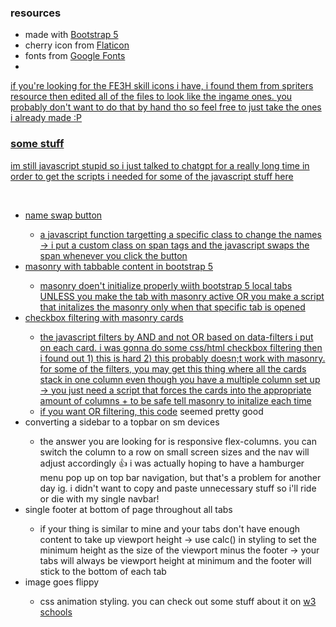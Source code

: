 ### resources
<ul>
  <li>made with <a href="https://getbootstrap.com/" target="_blank">Bootstrap 5</a></li>
  <li>cherry icon from <a href="https://www.flaticon.com/" target="_blank">Flaticon</a></li>
  <li>fonts from <A href="https://fonts.google.com/" target="_blank">Google Fonts</a></li>
  <li><a href=https://favicons.joshuasoileau.com/" target="_blank"turn emojis into favicons</a></li>
</ul>

<p>if you're looking for the FE3H skill icons i have, i found them from spriters resource then edited all of the files to look like the ingame ones. you probably don't want to do that by hand tho so feel free to just take the ones i already made :P</p>

### some stuff
<p>im still javascript stupid so i just talked to chatgpt for a really long time in order to get the scripts i needed for some of the javascript stuff here</p>
<br>
<ul>
  <li>name swap button</li>
  <ul>
    <li>a javascript function targetting a specific class to change the names -> i put a custom class on span tags and the javascript swaps the span whenever you click the button</li>
  </ul>
  <li>masonry with tabbable content in bootstrap 5</li>
  <ul>
    <li>masonry doen't initialize properly wiith bootstrap 5 local tabs UNLESS you make the tab with masonry active OR you make a script that initalizes the masonry only when that specific tab is opened</li>
  </ul>
  <li>checkbox filtering with masonry cards</li>
    <ul>
      <li>the javascript filters by AND and not OR based on data-filters i put on each card. i was gonna do some css/html checkbox filtering then i found out 1) this is hard 2) this probably doesn;t work with masonry. for some of the filters, you may get this thing where all the cards stack in one column even though you have a multiple column set up -> you just need a script that forces the cards into the appropriate amount of columns + to be safe tell masonry to initalize each time</li>
      <li>if you want OR filtering, this <a href="https://github.com/dynamick/multiple-filter-masonry/blob/master/multipleFilterMasonry.js" target="_blank">code</a> seemed pretty good</li>
    </ul>
  <li>converting a sidebar to a topbar on sm devices</li>
  <ul>
    <li>the answer you are looking for is responsive flex-columns.  you can switch the column to a row on small screen sizes and the nav will adjust accordingly 👍 i was actually hoping to have a hamburger menu pop up on top bar navigation, but that's a problem for another day ig. i didn't want to copy and paste unnecessary stuff so i'll ride or die with my single navbar!</li>
  </ul>
  <li>single footer at bottom of page throughout all tabs</li>
  <ul>
    <li>if your thing is similar to mine and your tabs don't have enough content to take up viewport height -> use calc() in styling to set the minimum height as the size of the viewport minus the footer -> your tabs will always be viewport height at minimum and the footer will stick to the bottom of each tab</li>
  </ul>
  <li>image goes flippy</li>
  <ul>
    <li>css animation styling. you can check out some stuff about it on <a href="https://www.w3schools.com/css/css3_animations.asp" target="_blank">w3 schools</a></li>
  </ul>
</ul>
